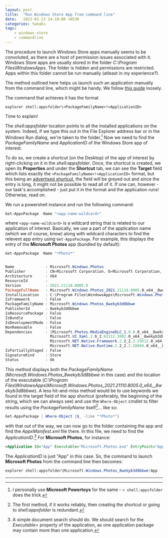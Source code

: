 ```yaml
---
layout: post
title:  "Run Windows Store App from command line"
date:   2022-01-13 14:10:00 +0530
categories: tweaks
tags:
    - windows-store
    - commandline
---
```

[//]: # (The body)

The procedure to launch Windows Store apps manually seems to be convoluted, as there are a host of permission issues associated with it. Windows Store apps are usually stored in the folder *C:\Program Files\WindowsApps*. The folder is hidden and permissions are restricted. Apps within this folder cannot be run manually (atleast in my experience?). 

The method outlined here helps us launch such an application manually from the command line, which might be handy. We follow [this guide][1] loosely.

The command that achieves it has the format
```
explorer shell:appsfolder\<PackageFamilyName>!<ApplicationID>
```
Time to explain!

The *shell:appsfolder* location points to all the installed applications on the system. Indeed, if we type this out in the File Explorer address bar or in the Windows Run dialog, we're taken to the folder.[^accessmethod] Now we need to find the *PackageFamilyName* and *ApplicationID* of the Windows Store app of interest. 

To do so, we create a shortcut (on the Desktop) of the app of interest by right-clicking on it in the *shell:appsfolder*. Once, the shortcut is created, we open its **Properties** and under the **Shortcut** tab, we can see the **Target** field which lists exactly the `<PackageFamilyName>!<ApplicationID>` format, but this being an [advertised shortcut][2], the field will be greyed out and since the entry is long, it might not be possible to read all of it. If one can, however - our task's accomplished - just put it in the format and the application runs! Otherwise, read on.

We run a powershell instance and run the following command:
```powershell
Get-AppxPackage -Name "<app-name-wildcard>"
```
where `<app-name-wildcard>` is a wildcard string that is related to our application of interest. Basically, we use a part of the application name (which we of course, know) along with wildcard characters to find the relevent app entry using `Get-AppxPackage`. For example, this displays the entry of the **Microsoft Photos** app (bundled by default):
```powershell
Get-AppxPackage -Name "*Photo*"


Name              : Microsoft.Windows.Photos
Publisher         : CN=Microsoft Corporation, O=Microsoft Corporation, L=Redmond, S=Washington, C=US
Architecture      : X64
ResourceId        :
Version           : 2021.21110.8005.0
PackageFullName   : Microsoft.Windows.Photos_2021.21110.8005.0_x64__8wekyb3d8bbwe
InstallLocation   : C:\Program Files\WindowsApps\Microsoft.Windows.Photos_2021.21110.8005.0_x64__8wekyb3d8bbwe
IsFramework       : False
PackageFamilyName : Microsoft.Windows.Photos_8wekyb3d8bbwe
PublisherId       : 8wekyb3d8bbwe
IsResourcePackage : False
IsBundle          : False
IsDevelopmentMode : False
NonRemovable      : False
Dependencies      : {Microsoft.Photos.MediaEngineDLC_1.0.0.0_x64__8wekyb3d8bbwe,
                    Microsoft.UI.Xaml.2.6_2.62112.3002.0_x64__8wekyb3d8bbwe,
                    Microsoft.NET.Native.Framework.2.2_2.2.29512.0_x64__8wekyb3d8bbwe,
                    Microsoft.NET.Native.Runtime.2.2_2.2.28604.0_x64__8wekyb3d8bbwe...}
IsPartiallyStaged : False
SignatureKind     : Store
Status            : Ok
```
This method displays both the *PackageFamilyName* (*Microsoft.Windows.Photos_8wekyb3d8bbwe* in this case) and the location of the executable (*C:\Program Files\WindowsApps\Microsoft.Windows.Photos_2021.21110.8005.0_x64__8wekyb3d8bbwe*). A less hit-and-miss method would be to use keywords we found in the target field of the app shortcut (preferably, the beginning of the string, which we can always see) and use the `Where-Object` cmdlet to filter results using the *PackageFamilyName* itself[^shortcut]... like so:
```powershell
Get-AppxPackage | Where-Object {$_ -like "*Photo*"}
```
with that out of the way, we can now go to the folder containing the app and find the *AppxManifest.xml* file there. In this file, we need to find the *ApplicationID*.[^appid] For **Microsoft Photos**, for instance:
```xml
<Application Id="App" Executable="Microsoft.Photos.exe" EntryPoint="AppStubCS.Windows.App" ResourceGroup="AppGroup">
```
The *ApplicationID* is just "App" in this case. So, the command to launch **Microsoft Photos** from the command line then becomes:
```powershell
explorer shell:appsfolder\Microsoft.Windows.Photos_8wekyb3d8bbwe!App
```



---

[//]: # (Footnotes, if any)

[^accessmethod]: I personally use **Microsoft Powertoys** for the same - `> shell:appsfolder` does the trick.
[^shortcut]: The first method, if it works reliably, then creating the shortcut or going to *shell:appsfolder* is redundant.
[^appid]: A simple document search should do. We should search for the *Executable=* property of the application, as one application package may contain more than one application. 





[//]: # (Links, if any)

[1]: <https://www.tenforums.com/software-apps/57000-method-open-any-windows-10-apps-command-line.html>
[2]: <https://stackoverflow.com/a/1270833/12983399>